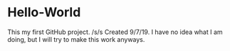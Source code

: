 # Hello-World
This my first GitHub project. /s/s
Created 9/7/19.
I have no idea what I am doing, but I will try to make this work anyways.
